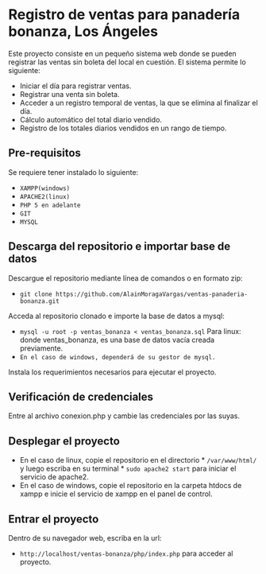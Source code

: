 Registro de ventas para panadería bonanza, Los Ángeles
================================================
Este proyecto consiste en un pequeño sistema web donde se pueden registrar las ventas sin boleta del local en cuestión. El sistema permite lo siguiente:
* Iniciar el día para registrar ventas.
* Registrar una venta sin boleta.
* Acceder a un registro temporal de ventas, la que se elimina al finalizar el día.
* Cálculo automático del total diario vendido.
* Registro de los totales diarios vendidos en un rango de tiempo.

Pre-requisitos
--------------
Se requiere tener instalado lo siguiente:
* ```XAMPP(windows)``` 
* ```APACHE2(linux)``` 
* ```PHP 5 en adelante``` 
* ```GIT``` 
* ```MYSQL``` 

Descarga del repositorio e importar base de datos
-----------
Descargue el repositorio mediante línea de comandos o en formato zip:
* ```git clone https://github.com/AlainMoragaVargas/ventas-panaderia-bonanza.git``` 

Acceda al repositorio clonado e importe la base de datos a mysql:

* ```mysql -u root -p ventas_bonanza < ventas_bonanza.sql``` Para linux: donde ventas_bonanza, es una base de datos vacía creada previamente.
* ```En el caso de windows, dependerá de su gestor de mysql.```

Instala los requerimientos necesarios para ejecutar el proyecto.

Verificación de credenciales
-----------
Entre al archivo conexion.php y cambie las credenciales por las suyas.

Desplegar el proyecto
-----------
* En el caso de linux, copie el repositorio en el directorio * ```/var/www/html/``` y luego escriba en su terminal * ```sudo apache2 start``` para iniciar el servicio de apache2.
* En el caso de windows, copie el repositorio en la carpeta htdocs de xampp e inicie el servicio de xampp en el panel de control.

Entrar el proyecto
-----------
Dentro de su navegador web, escriba en la url:
* ```http://localhost/ventas-bonanza/php/index.php``` para acceder al proyecto.
